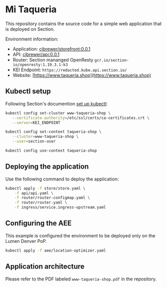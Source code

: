 # Mi Taqueria

This repository contains the source code for a simple web application that is deployed on Section.

Environment information:

* Application: [cjbrewer/storefront:0.0.1]()
* API: [cjbrewer/api:0.0.1]()
* Router: Section mananged OpenResty `gcr.io/section-io/openresty:1.19.3.1-k3`
* KEI Endpoint: `https://redacted.kube.api.section.io/`
* Website: [https://www.taqueria.shop](https://www.taqueria.shop)

## Kubectl setup

Following Section's documention [set up kubectl](https://www.section.io/docs/get-started/deploy-container/):

```bash
kubectl config set-cluster www-taqueria-shop \
   --certificate-authority=/etc/ssl/certs/ca-certificates.crt \
   --server=KEI_ENDPOINT
```

```bash
kubectl config set-context taqueria-shop \
   --cluster=www-taqueria-shop \
   --user=section-user
```

```bash
kubectl config use-context taqueria-shop
```

## Deploying the application

Use the following command to deploy the application:

```bash
kubectl apply -f store/store.yaml \
    -f api/api.yaml \
    -f router/router-configmap.yaml \
    -f router/router.yaml \
    -f ingress/service.ingress-upstream.yaml
```

## Configuring the AEE

This example is configured the environment to be deployed only on the Lumen Denver PoP.

```bash
kubectl apply -f aee/location-optimizer.yaml
```

## Application architecture

Please refer to the PDF labeled `www-taqueria-shop.pdf` in the repository.
